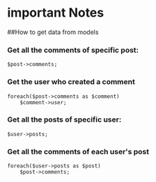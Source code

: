 # important Notes
##How to get data from models

### Get all the comments of specific post:
```
$post->comments;
```

### Get the user who created a comment 
```
foreach($post->comments as $comment)
    $comment->user;
```

### Get all the posts of specific user:
```
$user->posts;
```

### Get all the comments of each user's post 
```
foreach($user->posts as $post)
    $post->comments;
```


